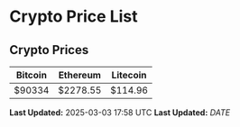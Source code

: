 # Crypto Price List

## Crypto Prices
| Bitcoin | Ethereum | Litecoin |
| ------- | -------- | -------- |
| $90334 | $2278.55 | $114.96 |
**Last Updated:** 2025-03-03 17:58 UTC
**Last Updated:** $DATE$
